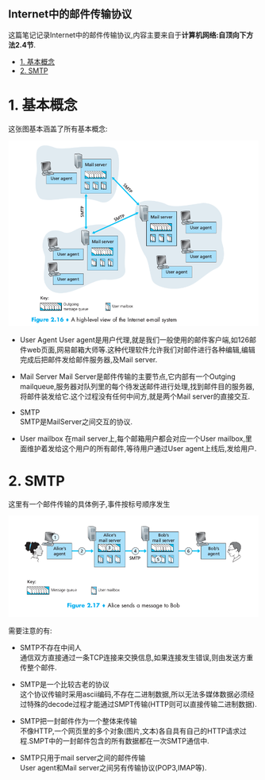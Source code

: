 Internet中的邮件传输协议
------------------------------------------------

这篇笔记记录Internet中的邮件传输协议,内容主要来自于**计算机网络:自顶向下方法2.4节**.

<!-- TOC -->

- [1. 基本概念](#1-基本概念)
- [2. SMTP](#2-smtp)

<!-- /TOC -->

# 1. 基本概念

这张图基本涵盖了所有基本概念:

![email system](../../pictures/email-system-view.png)

* User Agent
    User agent是用户代理,就是我们一般使用的邮件客户端,如126邮件web页面,网易邮箱大师等.这种代理软件允许我们对邮件进行各种编辑,编辑完成后把邮件发给邮件服务器,及Mail server.

* Mail Server
    Mail Server是邮件传输的主要节点,它内部有一个Outging mailqueue,服务器对队列里的每个待发送邮件进行处理,找到邮件目的服务器,将邮件装发给它.这个过程没有任何中间方,就是两个Mail server的直接交互.

* SMTP  
    SMTP是MailServer之间交互的协议.

* User mailbox
    在mail server上,每个邮箱用户都会对应一个User mailbox,里面维护着发给这个用户的所有邮件,等待用户通过User agent上线后,发给用户.
    

# 2. SMTP

这里有一个邮件传输的具体例子,事件按标号顺序发生

![](../../pictures/travel-of-a-mail.png)

需要注意的有:

* SMTP不存在中间人  
    通信双方直接通过一条TCP连接来交换信息,如果连接发生错误,则由发送方重传整个邮件.

* SMTP是一个比较古老的协议  
    这个协议传输时采用ascii编码,不存在二进制数据,所以无法多媒体数据必须经过特殊的decode过程才能通过SMPT传输(HTTP则可以直接传输二进制数据).

* SMTP把一封邮件作为一个整体来传输  
    不像HTTP,一个网页里的多个对象(图片,文本)各自具有自己的HTTP请求过程.SMPT中的一封邮件包含的所有数据都在一次SMTP通信中.

* SMTP只用于mail server之间的邮件传输  
    User agent和Mail server之间另有传输协议(POP3,IMAP等).
    

